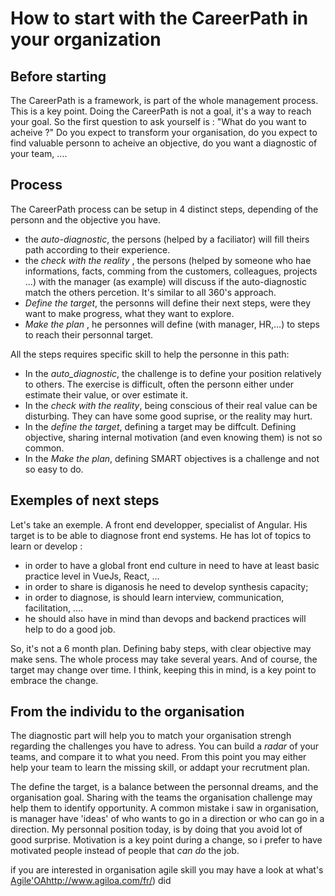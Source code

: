 # How to start with the CareerPath in your organization


## Before starting

The CareerPath is a framework, is part of the whole management process. This is a key point.
Doing the CareerPath is not a goal, it's a way to reach your goal. So the first question to ask yourself is : "What do you want to acheive ?"
Do you expect to transform your organisation, do you expect to find valuable personn to acheive an objective, do you want a diagnostic of your team, ....



## Process

The CareerPath process can be setup in 4 distinct steps, depending of the personn and the objective you have.
 - the _auto-diagnostic_, the persons (helped by a faciliator) will fill theirs path according to their experience.
 - the _check with the reality_ , the persons (helped by someone who hae informations, facts, comming from the customers, colleagues, projects ...) with the manager (as example) will discuss if the auto-diagnostic match the others percetion. It's similar to all 360's approach.
 - _Define the target_, the personns will define their next steps, were they want to make progress, what they want to explore.
 - _Make the plan_ , he personnes will define (with manager, HR,...) to steps to reach their personnal target.

All the steps requires specific skill to help the personne in this path:
- In the _auto_diagnostic_, the challenge is to define your position relatively to others. The exercise is difficult, often the personn either under estimate their value, or over estimate it.
- In the _check with the reality_, being conscious of their real value can be disturbing. They can have some good suprise, or the reality may hurt.
- In the _define the target_, defining a target may be diffcult. Defining objective, sharing internal motivation (and even knowing them) is not so common.
- In the _Make the plan_, defining SMART objectives is a challenge and not so easy to do.


## Exemples of next steps



Let's take an exemple. A front end developper, specialist of Angular. His target is to be able to diagnose front end systems.
He has lot of topics to learn or develop :
 - in order to have a global front end culture in need to have at least basic practice level in  VueJs, React, ...
 - in order to share is diganosis he need to develop synthesis capacity;
 - in order to diagnose, is should learn interview, communication, facilitation, ....
 - he should also have in mind than devops and backend practices will help to do a good job.

So, it's not a 6 month plan. Defining baby steps, with clear objective may make sens. The whole process may take several years. And of course, the target may change over time.  I think, keeping this in mind, is a key point to embrace the change.

## From the individu to the organisation

The diagnostic part will help you to match your organisation strengh regarding the challenges you have to adress.
You can build a _radar_ of your teams, and compare it to what you need. From this point you may either help your team to learn the missing skill, or addapt your recrutment plan.

The define the target, is a balance between the personnal dreams, and the organisation goal. Sharing with the teams the organisation challenge may help them to identify opportunity.
A common mistake i saw in organisation, is manager have 'ideas' of who wants to go in a direction or who can go in a direction. My personnal position today, is by doing that you avoid lot of good surprise.  Motivation is a key point during a change, so i prefer to have motivated people instead of people that _can do_ the job.

if you are interested in organisation agile skill you may have a look at what's [Agile'OA]()http://www.agiloa.com/fr/) did
